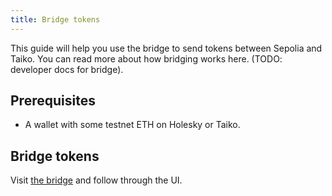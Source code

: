 ```yaml
---
title: Bridge tokens
---
```


This guide will help you use the bridge to send tokens between Sepolia and Taiko. You can read more about how bridging works here. (TODO: developer docs for bridge).

## Prerequisites

- A wallet with some testnet ETH on Holesky or Taiko.

## Bridge tokens

Visit [the bridge](https://bridge.katla.taiko.xyz) and follow through the UI.

#